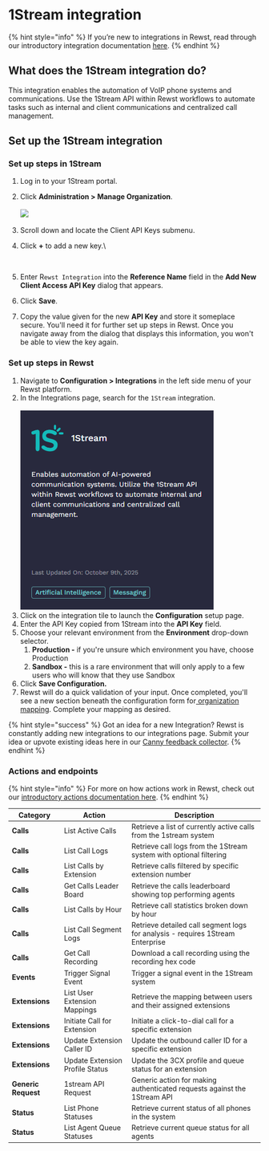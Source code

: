 # 1Stream integration

{% hint style="info" %}
If you’re new to integrations in Rewst, read through our introductory integration documentation [here](https://docs.rewst.help/documentation/integrations).
{% endhint %}

## What does the 1Stream integration do?

This integration enables the automation of VoIP phone systems and communications. Use the 1Stream API within Rewst workflows to automate tasks such as internal and client communications and centralized call management.

## Set up the 1Stream integration

### Set up steps in 1Stream

1. Log in to your 1Stream portal.
2. Click **Administration > Manage Organization**.\
   \
   ![](<../../../../.gitbook/assets/Screenshot 2025-08-27 at 1.45.39 PM.png>)
3. Scroll down and locate the Client API Keys submenu.
4.  Click **+** to add a new key.\


    <figure><img src="../../../../.gitbook/assets/Screenshot 2025-08-27 at 1.46.21 PM.png" alt=""><figcaption></figcaption></figure>
5. Enter R`ewst Integration` into the **Reference Name** field in the **Add New Client Access API Key** dialog that appears.&#x20;
6. Click **Save**.
7. Copy the value given for the new **API Key** and store it someplace secure. You'll need it for further set up steps in Rewst. Once you navigate away from the dialog that displays this information, you won't be able to view the key again.

### Set up steps in Rewst

1. Navigate to **Configuration > Integrations** in the left side menu of your Rewst platform.
2. In the Integrations page, search for the `1Stream` integration. \
   \
   ![](<../../../../.gitbook/assets/image (210) (1).png>)
3. Click on the integration tile to launch the **Configuration** setup page.
4. Enter the API Key copied from 1Stream into the **API Key** field.
5. Choose your relevant environment from the **Environment** drop-down selector.
   1. **Production -** if you're unsure which environment you have, choose Production
   2. **Sandbox -** this is a rare environment that will only apply to a few users who will know that they use Sandbox
6. Click **Save Configuration.**
7. Rewst will do a quick validation of your input. Once completed, you'll see a new section beneath the configuration form for[ organization mapping](https://docs.rewst.help/documentation/integrations#what-is-organization-mapping). Complete your mapping as desired.&#x20;

{% hint style="success" %}
Got an idea for a new Integration? Rewst is constantly adding new integrations to our integrations page. Submit your idea or upvote existing ideas here in our [Canny feedback collector](https://rewst.canny.io/integrations).
{% endhint %}

### Actions and endpoints <a href="#actions-and-endpoints" id="actions-and-endpoints"></a>

{% hint style="info" %}
For more on how actions work in Rewst, check out our [introductory actions documentation here](https://docs.rewst.help/documentation/workflows/actions-in-rewst).
{% endhint %}

| Category            | Action                          | Description                                                                    |
| ------------------- | ------------------------------- | ------------------------------------------------------------------------------ |
| **Calls**           | List Active Calls               | Retrieve a list of currently active calls from the 1stream system              |
| **Calls**           | List Call Logs                  | Retrieve call logs from the 1Stream system with optional filtering             |
| **Calls**           | List Calls by Extension         | Retrieve calls filtered by specific extension number                           |
| **Calls**           | Get Calls Leader Board          | Retrieve the calls leaderboard showing top performing agents                   |
| **Calls**           | List Calls by Hour              | Retrieve call statistics broken down by hour                                   |
| **Calls**           | List Call Segment Logs          | Retrieve detailed call segment logs for analysis - requires 1Stream Enterprise |
| **Calls**           | Get Call Recording              | Download a call recording using the recording hex code                         |
| **Events**          | Trigger Signal Event            | Trigger a signal event in the 1Stream system                                   |
| **Extensions**      | List User Extension Mappings    | Retrieve the mapping between users and their assigned extensions               |
| **Extensions**      | Initiate Call for Extension     | Initiate a click-to-dial call for a specific extension                         |
| **Extensions**      | Update Extension Caller ID      | Update the outbound caller ID for a specific extension                         |
| **Extensions**      | Update Extension Profile Status | Update the 3CX profile and queue status for an extension                       |
| **Generic Request** | 1stream API Request             | Generic action for making authenticated requests against the 1Stream API       |
| **Status**          | List Phone Statuses             | Retrieve current status of all phones in the system                            |
| **Status**          | List Agent Queue Statuses       | Retrieve current queue status for all agents                                   |
